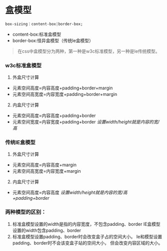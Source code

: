 # 盒模型

```css
box-sizing：content-box|border-box;
```
- content-box:标准盒模型
- border-box:怪异盒模型（传统Ie盒模型）

> 在css中盒模型分为两种，第一种是w3c标准模型，另一种是Ie传统模型。
### w3c标准盒模型
1. 外盒尺寸计算
  - 元素空间高度=内容高度+padding+border+margin
  - 元素空间高宽度=内容宽度+padding+border+margin
2. 内盒尺寸计算
  - 元素空间高度=内容高度+padding+border
  - 元素空间宽度=内容宽度+padding+border
*设置width/height就是内容的宽/高*

### 传统IE盒模型
1. 外盒尺寸计算
  - 元素空间高度=内容高度+margin
  - 元素空间高宽度=内容宽度+margin
2. 内盒尺寸计算
  - 元素空间高度=内容高度
*设置width/height就是内容的宽/高+padding+border*

### 两种模型的区别：
1. 标准盒模型设置的width是指的内容宽度，不包含padding、border IE盒模型设置的width包含padding、border
2. 标准盒模型设置padding、border时会改变盒子占的空间大小。 Ie和模型设置padding、border时不会该变盒子站的空间大小， 但会改变内容区域的大小。